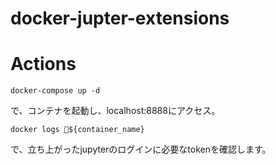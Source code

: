 # docker-jupter-extensions

# Actions

`docker-compose up -d`

で、コンテナを起動し、localhost:8888にアクセス。

`docker logs ${container_name}`

で、立ち上がったjupyterのログインに必要なtokenを確認します。